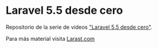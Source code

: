 # Laravel 5.5 desde cero

Repositorio de la serie de videos ["Laravel 5.5 desde cero"](https://www.youtube.com/playlist?list=PLsY_JS2Bx44k2pY9vihW_ok9fA6Z6L7CF). 

Para más material visita [Larast.com](https://larast.com)
